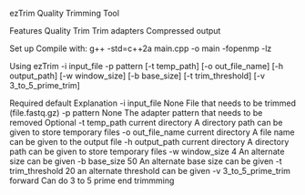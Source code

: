 ezTrim
Quality Trimming Tool

Features
Quality Trim
Trim adapters
Compressed output

Set up
Compile with:
g++ -std=c++2a main.cpp -o main -fopenmp -lz

Using ezTrim
-i input_file -p pattern [-t temp_path] [-o out_file_name] [-h output_path] [-w window_size] [-b base_size] [-t trim_threshold] [-v 3_to_5_prime_trim]

Required                default                 Explanation
-i input_file           None                    File that needs to be trimmed (file.fastq.gz)
-p pattern              None                    The adapter pattern that needs to be removed
Optional
-t temp_path            current directory       A directory path can be given to store temporary files
-o out_file_name        current directory       A file name can be given to the output file
-h output_path          current directory       A directory path can be given to store temporary files
-w window_size          4                       An alternate size can be given
-b base_size            50                      An alternate base size can be given
-t trim_threshold       20                      an alternate threshold can be given
-v 3_to_5_prime_trim    forward                 Can do 3 to 5 prime end trimmming


